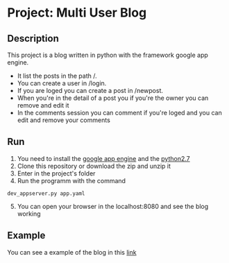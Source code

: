 # Project: Multi User Blog
## Description
This project is a blog written in python with the framework google app engine.
* It list the posts in the path /.
* You can create a user in /login.
* If you are loged you can create a post in /newpost.
* When you're in the detail of a post you if you're the owner you can remove and edit it
* In the comments session you can comment if you're loged and you can edit and remove your comments

## Run

1. You need to install the [google app engine](https://cloud.google.com/appengine/docs/python/download)
 and the [python2.7](https://www.python.org/downloads/)
2. Clone this repository or download the zip and unzip it
3. Enter in the project's folder
4. Run the programm with the command
```
dev_appserver.py app.yaml
```
5. You can open your browser in the localhost:8080 and see the blog working


## Example
You can see a example of the blog in this [link](https://blog-156411.appspot.com/)